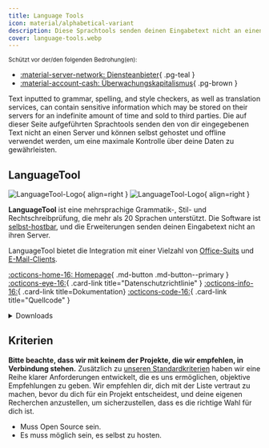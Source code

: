 ```yaml
---
title: Language Tools
icon: material/alphabetical-variant
description: Diese Sprachtools senden deinen Eingabetext nicht an einen Server und können offline und selbst gehostet verwendet werden.
cover: language-tools.webp
---
```


<small>Schützt vor der/den folgenden Bedrohung(en):</small>

- [:material-server-network: Diensteanbieter](basics/common-threats.md#privacy-from-service-providers){ .pg-teal }
- [:material-account-cash: Überwachungskapitalismus](basics/common-threats.md#surveillance-as-a-business-model){ .pg-brown }

Text inputted to grammar, spelling, and style checkers, as well as translation services, can contain sensitive information which may be stored on their servers for an indefinite amount of time and sold to third parties. Die auf dieser Seite aufgeführten Sprachtools senden den von dir eingegebenen Text nicht an einen Server und können selbst gehostet und offline verwendet werden, um eine maximale Kontrolle über deine Daten zu gewährleisten.

## LanguageTool

<div class="admonition recommendation" markdown>

![LanguageTool-Logo](assets/img/language-tools/languagetool.svg#only-light){ align=right }
![LanguageTool-Logo](assets/img/language-tools/languagetool-dark.svg#only-dark){ align=right }

**LanguageTool** ist eine mehrsprachige Grammatik-, Stil- und Rechtschreibprüfung, die mehr als 20 Sprachen unterstützt. Die Software ist [selbst-hostbar](https://dev.languagetool.org/http-server), und die Erweiterungen senden deinen Eingabetext nicht an ihren Server.

LanguageTool bietet die Integration mit einer Vielzahl von [Office-Suits](https://languagetool.org/services#text_editors) und [E-Mail-Clients](https://languagetool.org/services#mail_clients).

[:octicons-home-16: Homepage](https://languagetool.org){ .md-button .md-button--primary }
[:octicons-eye-16:](https://languagetool.org/legal/privacy){ .card-link title="Datenschutzrichtlinie" }
[:octicons-info-16:](https://languagetooler.freshdesk.com/en/support/solutions){ .card-link title=Dokumentation}
[:octicons-code-16:](https://github.com/languagetool-org){ .card-link title="Quellcode" }

<details class="downloads" markdown>
<summary>Downloads</summary>

- [:simple-appstore: App Store](https://apps.apple.com/app/id1534275760)
- [:fontawesome-brands-windows: Windows](https://languagetool.org/windows-desktop)
- [:simple-apple: macOS](https://languagetool.org/mac-desktop)
- [:simple-firefoxbrowser: Firefox](https://addons.mozilla.org/firefox/addon/languagetool)
- [:simple-googlechrome: Chrome](https://chrome.google.com/webstore/detail/grammar-and-spell-checker/oldceeleldhonbafppcapldpdifcinji)
- [:fontawesome-brands-edge: Edge](https://microsoftedge.microsoft.com/addons/detail/hfjadhjooeceemgojogkhlppanjkbobc)
- [:simple-safari: Safari](https://apps.apple.com/app/id1534275760)

</details>

</div>

## Kriterien

**Bitte beachte, dass wir mit keinem der Projekte, die wir empfehlen, in Verbindung stehen.** Zusätzlich zu [unseren Standardkriterien](about/criteria.md) haben wir eine Reihe klarer Anforderungen entwickelt, die es uns ermöglichen, objektive Empfehlungen zu geben. Wir empfehlen dir, dich mit der Liste vertraut zu machen, bevor du dich für ein Projekt entscheidest, und deine eigenen Recherchen anzustellen, um sicherzustellen, dass es die richtige Wahl für dich ist.

- Muss Open Source sein.
- Es muss möglich sein, es selbst zu hosten.
